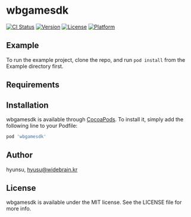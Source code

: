 # wbgamesdk

[![CI Status](https://img.shields.io/travis/hyunsu/wbgamesdk.svg?style=flat)](https://travis-ci.org/hyunsu/wbgamesdk)
[![Version](https://img.shields.io/cocoapods/v/wbgamesdk.svg?style=flat)](https://cocoapods.org/pods/wbgamesdk)
[![License](https://img.shields.io/cocoapods/l/wbgamesdk.svg?style=flat)](https://cocoapods.org/pods/wbgamesdk)
[![Platform](https://img.shields.io/cocoapods/p/wbgamesdk.svg?style=flat)](https://cocoapods.org/pods/wbgamesdk)

## Example

To run the example project, clone the repo, and run `pod install` from the Example directory first.

## Requirements

## Installation

wbgamesdk is available through [CocoaPods](https://cocoapods.org). To install
it, simply add the following line to your Podfile:

```ruby
pod 'wbgamesdk'
```

## Author

hyunsu, hyusu@widebrain.kr

## License

wbgamesdk is available under the MIT license. See the LICENSE file for more info.
